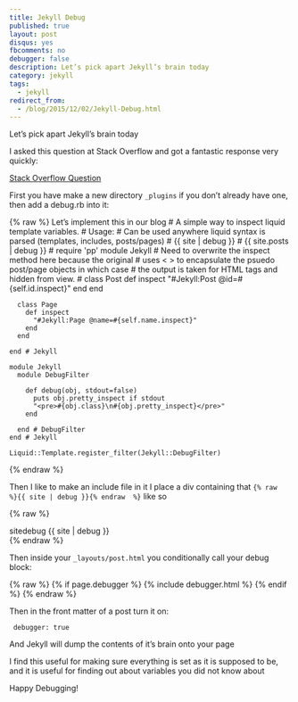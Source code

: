 ```yaml
---
title: Jekyll Debug
published: true
layout: post
disqus: yes
fbcomments: no
debugger: false
description: Let’s pick apart Jekyll’s brain today
category: jekyll
tags: 
  - jekyll
redirect_from:
  - /blog/2015/12/02/Jekyll-Debug.html
---
```


Let’s pick apart Jekyll’s brain today

I asked this question at Stack Overflow and got a fantastic response very quickly:

[Stack Overflow Question](http://stackoverflow.com/questions/34048313/jekyll-debug-or-print-all-variables)

First you have make a new directory `_plugins` if you don’t already have one, then add a debug.rb into it:

{% raw  %}
    Let’s implement this in our blog
    # A simple way to inspect liquid template variables.
    # Usage:
    #  Can be used anywhere liquid syntax is parsed (templates, includes, posts/pages)
    #  {{ site | debug }}
    #  {{ site.posts | debug }}
    #
    require 'pp'
    module Jekyll
      # Need to overwrite the inspect method here because the original
      # uses < > to encapsulate the psuedo post/page objects in which case
      # the output is taken for HTML tags and hidden from view.
      #
      class Post
        def inspect
          "#Jekyll:Post @id=#{self.id.inspect}"
        end
      end
      
      class Page
        def inspect
          "#Jekyll:Page @name=#{self.name.inspect}"
        end
      end
      
    end # Jekyll
      
    module Jekyll
      module DebugFilter
        
        def debug(obj, stdout=false)
          puts obj.pretty_inspect if stdout
          "<pre>#{obj.class}\n#{obj.pretty_inspect}</pre>"
        end

      end # DebugFilter
    end # Jekyll

    Liquid::Template.register_filter(Jekyll::DebugFilter)
{% endraw  %}

Then I like to make an include file in it I place a div containing that `{% raw  %}{{ site | debug }}{% endraw  %}` like so

{% raw  %}
    <div class="debugger">
      <div class="container text-center">
        sitedebug
        {{ site | debug }}
      </div><!--//container-->
    </div><!--//div-->
{% endraw  %}

Then inside your `_layouts/post.html` you conditionally call your debug block:

{% raw  %}
    {% if page.debugger %}
      {% include debugger.html %}
    {% endif %}
{% endraw  %}

Then in the front matter of a post turn it on:

     debugger: true

And Jekyll will dump the contents of it’s brain onto your page

I find this useful for making sure everything is set as it is supposed to be, and it is useful for finding out about variables you did not know about

Happy Debugging!
